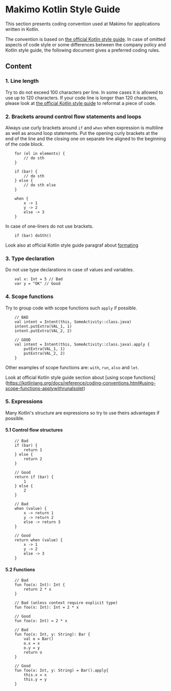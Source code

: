 # Makimo Kotlin Style Guide

This section presents coding convention used at Makimo for applications written in Kotlin.

The convention is based on [the official Kotlin style guide](https://kotlinlang.org/docs/reference/coding-conventions.html).
In case of omitted aspects of code style or some differences between the company policy
and Kotlin style guide, the following document gives a preferred coding rules.

## Content

### 1. Line length

Try to do not exceed 100 characters per line. In some cases it is allowed to use up to
120 characters. If your code line is longer than 120 characters, please look at
[the official Kotlin style guide](https://kotlinlang.org/docs/reference/coding-conventions.html)
to reformat a piece of code.

### 2. Brackets around control flow statements and loops

Always use curly brackets around `if` and `when` when expression is multiline as well as around loop statements. Put the opening curly brackets at the end of the line and the closing one on separate line
aligned to the beginning of the code block.

```
    for (el in elements) {
        // do sth
    }
```

```
    if (bar) {
        // do sth
    } else {
        // do sth else
    }
```

```
    when {
        x -> 1
        y -> 2
        else -> 3
    }
```

In case of one-liners do not use brackets.

```
    if (bar) doSth()
```

Look also at official Kotlin style guide paragraf about [formating](https://kotlinlang.org/docs/reference/coding-conventions.html#formatting)

### 3. Type declaration

Do not use type declarations in case of values and variables.

```
    val x: Int = 5 // Bad
    var y = "OK" // Good
```

### 4. Scope functions

Try to group code with scope functions such `apply` if possible.

```
    // BAD
    val intent = Intent(this, SomeActivity::class.java)
    intent.putExtra(VAL_1, 1)
    intent.putExtra(VAL_2, 2)

    // GOOD
    val intent = Intent(this, SomeActivity::class.java).apply {
        putExtra(VAL_1, 1)
        putExtra(VAL_2, 2)
    }
```

Other examples of scope functions are: `with`, `run`, `also` and `let`.

Look at official Kotlin style guide section about [using scope functions]
(https://kotlinlang.org/docs/reference/coding-conventions.html#using-scope-functions-applywithrunalsolet)

### 5. Expressions

Many Kotlin's structure are expressions so try to use theirs advantages if possible.

#### 5.1 Control flow structures
```
    // Bad
    if (bar) {
        return 1
    } else {
        return 2
    }

    // Good
    return if (bar) {
        1
    } else {
        2
    }
```

```
    // Bad
    when (value) {
        x -> return 1
        y -> return 2
        else -> return 3
    }

    // Good
    return when (value) {
        x -> 1
        y -> 2
        else -> 3
    }
```

#### 5.2 Functions

```
    // Bad
    fun foo(x: Int): Int {
        return 2 * x
    }

    // Bad (unless context require explicit type)
    fun foo(x: Int): Int = 2 * x

    // Good
    fun foo(x: Int) = 2 * x
```

```
    // Bad
    fun foo(x: Int, y: String): Bar {
        val o = Bar()
        o.x = x
        o.y = y
        return o
    }

    // Good
    fun foo(x: Int, y: String) = Bar().apply{
        this.x = x
        this.y = y
    }
```
